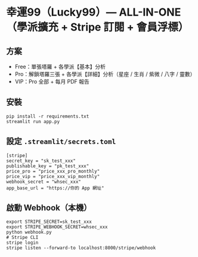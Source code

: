 # 幸運99（Lucky99）— ALL-IN-ONE（學派擴充 + Stripe 訂閱 + 會員浮標）

## 方案
- Free：單張塔羅 + 各學派【基本】分析
- Pro：解鎖塔羅三張 + 各學派【詳細】分析（星座 / 生肖 / 紫微 / 八字 / 靈數）
- VIP：Pro 全部 + 每月 PDF 報告

## 安裝
```
pip install -r requirements.txt
streamlit run app.py
```

## 設定 `.streamlit/secrets.toml`
```
[stripe]
secret_key = "sk_test_xxx"
publishable_key = "pk_test_xxx"
price_pro = "price_xxx_pro_monthly"
price_vip = "price_xxx_vip_monthly"
webhook_secret = "whsec_xxx"
app_base_url = "https://你的 App 網址"
```

## 啟動 Webhook（本機）
```
export STRIPE_SECRET=sk_test_xxx
export STRIPE_WEBHOOK_SECRET=whsec_xxx
python webhook.py
# Stripe CLI
stripe login
stripe listen --forward-to localhost:8000/stripe/webhook
```
